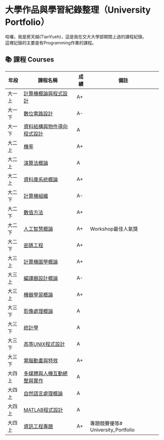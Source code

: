 # 大學作品與學習紀錄整理（University Portfolio）

哈囉，我是房天越(TianYueh)，這是我在交大大學部期間上過的課程紀錄。  
這裡記錄的主要是有Programming作業的課程。

## 📚 課程 Courses

| 年段 | 課程名稱 | 成績 | 備註 |
|------|------|------|------|
| 大一上 | [計算機概論與程式設計](大一_Freshman/Intro_to_Programming) | A+ |
| 大一下 | [數位電路設計](大一_Freshman/Digital_Circuit_Design) | A- |
| 大一下 | [資料結構與物件導向程式設計](大一_Freshman/Object_Oriented_Programming) | A |
| 大二上 | [機率](大二_Sophomore/Probability) | A+ |
| 大二上 | [演算法概論](大二_Sophomore/Intro_to_Algorithms) | A | 
| 大二上 | [資料庫系統概論](大二_Sophomore/Intro_to_Database_Systems) | A+ |
| 大二下 | [計算機組織](大二_Sophomore/Computer_Organization) | A- |
| 大二下 | [數值方法](大二_Sophomore/Numerical_Methods) | A+ |
| 大二下 | [人工智慧概論](大二_Sophomore/Intro_to_AI) | A+ | Workshop最佳人氣獎 |
| 大二下 | [密碼工程](大二_Sophomore/Cryptography_Engineering) | A+ | 
| 大三上 | [計算機圖學概論](大三_Junior/Intro_to_Computer_Graphics) | A+ |
| 大三上 | [編譯器設計概論](大三_Junior/Intro_to_Compiler_Design) | A- |
| 大三上 | [機器學習概論](大三_Junior/Intro_to_ML) | A+ |
| 大三下 | [影像處理概論](大三_Junior/Intro_to_Image_Processing) | A |
| 大三下 | [統計學](大三_Junior/Statistics) | A |
| 大三下 | [高等UNIX程式設計](大三_Junior/UNIX_Programming) | A |
| 大三下 | [電腦動畫與特效](大三_Junior/Computer_Animation_and_Special_Effects) | A+ |
| 大四上 | [多媒體與人機互動總整與實作](大四_Senior/Multimedia_HCI_Capstone) | A |
| 大四上 | [自然語言處理概論](大四_Senior/Intro_to_NLP) | A |
| 大四上 | [MATLAB程式設計](大四_Senior/MATLAB_Programming) | A |
| 大四上 | [資訊工程專題](大四_Junior/CS_Projects) | A+ | 專題競賽優等# University_Portfolio
